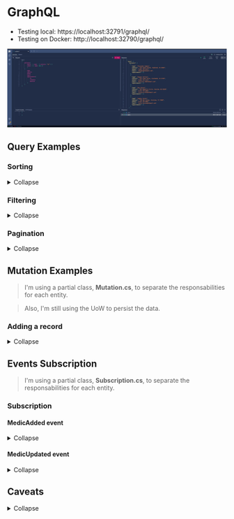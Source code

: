 # GraphQL

-   Testing local: https://localhost:32791/graphql/
-   Testing on Docker: http://localhost:32790/graphql/

![alt text](../../img/GraphQL.jpg)

## Query Examples

### Sorting

<details>
    <summary>Collapse</summary>

-   Sorting by Name

    ```gql
    {
        medics(order: [{ name: ASC }]) {
            name
            medicalSpecialtyId
            appointments {
                schedule
            }
        }
    }
    ```

</details>

### Filtering

<details>
    <summary>Collapse</summary>

-   Filtering on name contains:

    ```gql
    {
        patients(where: { name: { contains: "ph" } }) {
            name
            address
            phone
            email
            appointments {
                id
                schedule
                medicId
            }
        }
    }
    ```

-   Filtering on name equals:
    ```gql
    {
        patients(where: { name: { eq: "Alexander Hughes" } }) {
            name
            address
            phone
            email
            appointments {
                id
                schedule
                medicId
            }
        }
    }
    ```

</details>

### Pagination

<details>
    <summary>Collapse</summary>

Managed to get it working by adding the `[UsePaging]` decorator only on the query - **Query.cs** - but on the models:

```csharp
...
[UsePaging]
[UseProjection]
[UseFiltering]
[UseSorting]
public IQueryable<Patient> GetPatients([Service] PostgreContext context) => context.Patients;
...
```

-   Getting the first 2 records:

    ```gql
      {
          // Ordered by name and getting 2 records
          // (I just have 5 records by the time I was running the code 😜)
          patients( order: [ { name: ASC }] first: 2) {
              edges {
                  node {
                      id
                      name
                  }
                  cursor                  // shows the cursor position of the current record
                  }
                  pageInfo {
                      hasNextPage         // boolean, indicates if a next page exists
                      hasPreviousPage     // boolean, indicates if a previous page exists
                      startCursor         // Indicates the value of the first cursor on the current query
                      endCursor           // Indicates the value of the last cursor on the current query
              }
          }
      }
    ```

    Response:

    ```json
    {
        "data": {
            "patients": {
                "edges": [
                    {
                        "node": {
                            "id": "b681485e-a062-4e71-9272-96e610e5bd36",
                            "name": "Alexander Hughes"
                        },
                        "cursor": "MA=="
                    },
                    {
                        "node": {
                            "id": "e916e089-3681-464f-9fe6-1cc522280800",
                            "name": "Harper Collins"
                        },
                        "cursor": "MQ=="
                    }
                ],
                "pageInfo": {
                    "hasNextPage": true,
                    "hasPreviousPage": false,
                    "startCursor": "MA==",
                    "endCursor": "MQ=="
                }
            }
        }
    }
    ```

-   Getting the next 2 records: Note the `after: "MQ=="` setted with the value of `endCursor`

    ```gql
    {
        patients(order: [{ name: ASC }], first: 2, after: "MQ==") {
            edges {
                node {
                    id
                    name
                }
                cursor
            }
            pageInfo {
                hasNextPage
                hasPreviousPage
                startCursor
                endCursor
            }
        }
    }
    ```

    Response:

    ```json
    {
        "data": {
            "patients": {
                "edges": [
                    {
                        "node": {
                            "id": "e5dcab66-2937-43ec-8976-0eac94cbd104",
                            "name": "Mia Rivera"
                        },
                        "cursor": "Mg=="
                    },
                    {
                        "node": {
                            "id": "1e58ace1-df38-4f32-b9ae-8f98f7375265",
                            "name": "Noah Reed"
                        },
                        "cursor": "Mw=="
                    }
                ],
                "pageInfo": {
                    "hasNextPage": true,
                    "hasPreviousPage": true,
                    "startCursor": "Mg==",
                    "endCursor": "Mw=="
                }
            }
        }
    }
    ```

-   Getting the previous 2 records: Note the `before: "Mg=="` setted with the value of `startCursor`

    ```gql
    {
        patients(order: [{ name: ASC }], first: 2, before: "Mg==") {
            edges {
                node {
                    id
                    name
                }
                cursor
            }
            pageInfo {
                hasNextPage
                hasPreviousPage
                startCursor
                endCursor
            }
        }
    }
    ```

    Response:

    ```json
    {
        "data": {
            "patients": {
                "edges": [
                    {
                        "node": {
                            "id": "b681485e-a062-4e71-9272-96e610e5bd36",
                            "name": "Alexander Hughes"
                        },
                        "cursor": "MA=="
                    },
                    {
                        "node": {
                            "id": "e916e089-3681-464f-9fe6-1cc522280800",
                            "name": "Harper Collins"
                        },
                        "cursor": "MQ=="
                    }
                ],
                "pageInfo": {
                    "hasNextPage": true,
                    "hasPreviousPage": false,
                    "startCursor": "MA==",
                    "endCursor": "MQ=="
                }
            }
        }
    }
    ```

</details>

## Mutation Examples

> I'm using a partial class, **Mutation.cs**, to separate the responsabilities for each entity.

> Also, I'm still using the UoW to persist the data.

### Adding a record

<details>
    <summary>Collapse</summary>

-   Adding a new patient (see **PatientMutation.cs**):

    ```gql
    mutation {
        addPatient(patientInput: { name: "Mason Ethan Fisher", address: "492 Birch Court, Bluewater, FL 56849", phone: "(208) 555-4851", email: "m.ethanF.FL@fakemail.com" }) {
            id
            name
        }
    }
    ```

-   Adding a new Medic:

    ```gql
    mutation {
        addMedic(medicInput: { name: "Harper Charlotte Brooks", address: "567 Willow Boulevard, Rosewood, GA 38374", email: "h.charlotte.brooks@fakemail.com", phone: "(256) 555-8429", medicalSpecialtyId: ["bc8d034d-7cdc-49d8-8bbb-09fbcb138c2f", "0e2e04b1-0fea-41f1-8515-7743401ca91f"] }) {
            id
            name
            address
        }
    }
    ```

    </details>

## Events Subscription

> I'm using a partial class, **Subscription.cs**, to separate the responsabilities for each entity.

### Subscription

#### MedicAdded event

<details>
    <summary>Collapse</summary>

The goal of the event is receive and return a `MedicResult` when a new one is created.

The event was created on the Subscription class, **MedicSubscription.cs** file:

```csharp
[Subscribe]
public MedicResult MedicAdded([EventMessage] MedicResult medic) => medic;
```

The event trigger was added on the Mutation class, **MedicMutation.cs** file, on the `AddMedic` method:

```csharp
public async Task<MedicResult> AddMedic(..., [Service] ITopicEventSender topicEventSender, ...)
{
    ...
    // Triggering the event
    await topicEventSender.SendAsync(nameof(Subscription.MedicAdded), medicResult);
    ...
}
```

-   Adding a new Medic:

    ```gql
    mutation {
        addMedic(medicInput: { name: "Harper Charlotte Brooks", address: "567 Willow Boulevard, Rosewood, GA 38374", email: "h.charlotte.brooks@fakemail.com", phone: "(256) 555-8429", medicalSpecialtyId: ["bc8d034d-7cdc-49d8-8bbb-09fbcb138c2f", "0e2e04b1-0fea-41f1-8515-7743401ca91f"] }) {
            id
            name
            address
        }
    }
    ```

-   Subscription to event example:

    ```gql
    subscription {
        medicAdded {
            id
            name
            address
            phone
            email
            medicalSpecialtyId
        }
    }
    ```

-   Subscription response when a new Medic is created:

    ```json
    {
        "data": {
            "medicAdded": {
                "id": "2458fc1a-590c-4e4f-a86b-6d78756bc2cc",
                "name": "Harper Charlotte Brooks",
                "address": "567 Willow Boulevard, Rosewood, GA 38374",
                "phone": "(256) 555-8429",
                "email": "h.charlotte.brooks@fakemail.com",
                "medicalSpecialtyId": ["bc8d034d-7cdc-49d8-8bbb-09fbcb138c2f", "0e2e04b1-0fea-41f1-8515-7743401ca91f"]
            }
        }
    }
    ```

</details>

#### MedicUpdated event

<details>
    <summary>Collapse</summary>

The goal of the event is watch the update of a specific Medic record by id.

The event was created on the Subscription class, **MedicSubscription.cs** file:

```csharp
[SubscribeAndResolve]
public ValueTask<ISourceStream<MedicResult>> MedicUpdated(Guid medicId, [Service] ITopicEventReceiver topicEventReceiver)
{
    string topicName = $"{medicId}_{nameof(Subscription.MedicUpdated)}";
    return topicEventReceiver.SubscribeAsync<MedicResult>(topicName);
}
```

The event trigger was added on the Mutation class, **MedicMutation.cs** file, on the `UpdateMedic` method:

```csharp
public async Task<MedicResult> UpdateMedic(..., [Service] ITopicEventSender topicEventSender, ...)
{
    ...
    // Triggering the event
    string updatedMedicTopic = $"{medicResult.Id}_{nameof(Subscription.MedicUpdated)}";
    await topicEventSender.SendAsync(updatedMedicTopic, medicResult);
    ...
}
```

-   Updating a Medic:

```gql
mutation {
    updateMedic(
        id: "2458fc1a-590c-4e4f-a86b-6d78756bc2cc"
        medicInput: { name: "AAAHarper Charlotte Brooks", address: "567 Willow Boulevard, Rosewood, GA 38374", phone: "(256) 555-8429", email: "h.charlotte.brooks@fakemail.com", medicalSpecialtyId: ["bc8d034d-7cdc-49d8-8bbb-09fbcb138c2f", "0e2e04b1-0fea-41f1-8515-7743401ca91f"] }
    ) {
        id
        name
    }
}
```

-   Subscription to `MedicUpdated` event:

Note that we are watching the following specific `medicId`. Any other Medic, with different id, won't be watched.

```gql
subscription {
    medicUpdated(medicId: "2458fc1a-590c-4e4f-a86b-6d78756bc2cc") {
        id
        name
        address
        phone
        email
        medicalSpecialtyId
    }
}
```

-   Subscription response when the specified Medic is updated:

```json
{
    "data": {
        "medicUpdated": {
            "id": "2458fc1a-590c-4e4f-a86b-6d78756bc2cc",
            "name": "AAAHarper Charlotte Brooks",
            "address": "567 Willow Boulevard, Rosewood, GA 38374",
            "phone": "(256) 555-8429",
            "email": "h.charlotte.brooks@fakemail.com",
            "medicalSpecialtyId": ["bc8d034d-7cdc-49d8-8bbb-09fbcb138c2f", "0e2e04b1-0fea-41f1-8515-7743401ca91f"]
        }
    }
}
```

</details>

## Caveats

<details>
    <summary>Collapse</summary>

-   [UseSorting] decorator on the models is causing execution errors.

```csharp
public class Medic
{
    [Key]
    public Guid Id { get; set; }
    [Required]
    public string Name { get; set; }
    public string Address { get; set; }
    [Phone]
    public string Phone { get; set; }
    [EmailAddress]
    public string Email { get; set; }

    [Required]
    //[UseSorting] // Execution errors
    [ForeignKey(nameof(MedicalSpecialty))]
    public List<Guid> MedicalSpecialtyId { get; set; }

    [JsonIgnore]
    //[UseSorting] // Execution errors
    public List<Appointment> Appointments { get; } = new();

}
```

-   `.RegisterDbContextFactory()` on **Program.cs** is causing execution errors.

```csharp
...
builder.Services.AddGraphQLServer().AddQueryType<Query>()
                                   //.RegisterDbContextFactory<PostgreContext>() // Execution errors
                                   .AddProjections()
                                   .AddFiltering()
                                   .AddSorting();
...
```

</details>
